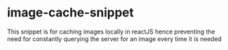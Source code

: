 # image-cache-snippet
This snippet is for caching images locally in reactJS hence preventing the need for constantly querying the server for an image every time it is needed
